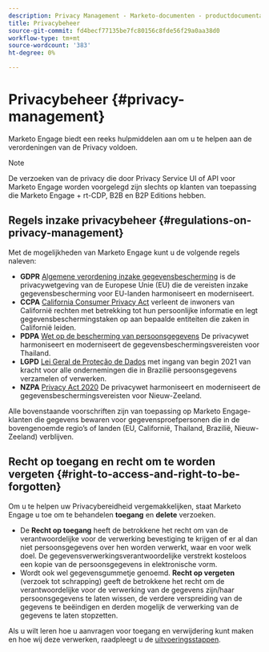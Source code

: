 ```yaml
---
description: Privacy Management - Marketo-documenten - productdocumentatie
title: Privacybeheer
source-git-commit: fd4becf77135be7fc80156c8fde56f29a0aa38d0
workflow-type: tm+mt
source-wordcount: '383'
ht-degree: 0%

---
```


# Privacybeheer {#privacy-management}

Marketo Engage biedt een reeks hulpmiddelen aan om u te helpen aan de verordeningen van de Privacy voldoen.

>[!NOTE]
>
>De verzoeken van de privacy die door Privacy Service UI of API voor Marketo Engage worden voorgelegd zijn slechts op klanten van toepassing die Marketo Engage + rt-CDP, B2B en B2P Editions hebben.

## Regels inzake privacybeheer {#regulations-on-privacy-management}

Met de mogelijkheden van Marketo Engage kunt u de volgende regels naleven:

* **GDPR** [Algemene verordening inzake gegevensbescherming](https://ec.europa.eu/info/law/law-topic/data-protection/reform/what-does-general-data-protection-regulation-gdpr-govern_en) is de privacywetgeving van de Europese Unie (EU) die de vereisten inzake gegevensbescherming voor EU-landen harmoniseert en moderniseert.
* **CCPA** [California Consumer Privacy Act](https://leginfo.legislature.ca.gov/faces/codes_displayText.xhtml?lawCode=CIV&amp;division=3.&amp;titel=1.81.5.&amp;part=4.&amp;hoofdstuk=&amp;artikel=) verleent de inwoners van Californië rechten met betrekking tot hun persoonlijke informatie en legt gegevensbeschermingstaken op aan bepaalde entiteiten die zaken in Californië leiden.
* **PDPA** [Wet op de bescherming van persoonsgegevens](https://secureprivacy.ai/thailand-pdpa-summary-what-businesses-need-to-know/) De privacywet harmoniseert en moderniseert de gegevensbeschermingsvereisten voor Thailand.
* **LGPD** [Lei Geral de Proteção de Dados](https://iapp.org/media/pdf/resource_center/Brazilian_General_Data_Protection_Law.pdf) met ingang van begin 2021 van kracht voor alle ondernemingen die in Brazilië persoonsgegevens verzamelen of verwerken.
* **NZPA** [Privacy Act 2020](https://www.privacy.org.nz/privacy-act-2020/privacy-act-2020/) De privacywet harmoniseert en moderniseert de gegevensbeschermingsvereisten voor Nieuw-Zeeland.

Alle bovenstaande voorschriften zijn van toepassing op Marketo Engage-klanten die gegevens bewaren voor gegevensproefpersonen die in de bovengenoemde regio’s of landen (EU, Californië, Thailand, Brazilië, Nieuw-Zeeland) verblijven.

## Recht op toegang en recht om te worden vergeten {#right-to-access-and-right-to-be-forgotten}

Om u te helpen uw Privacybereidheid vergemakkelijken, staat Marketo Engage u toe om te behandelen **toegang** en **delete** verzoeken.

* De **Recht op toegang** heeft de betrokkene het recht om van de verantwoordelijke voor de verwerking bevestiging te krijgen of er al dan niet persoonsgegevens over hen worden verwerkt, waar en voor welk doel. De gegevensverwerkingsverantwoordelijke verstrekt kosteloos een kopie van de persoonsgegevens in elektronische vorm.
* Wordt ook wel gegevensgummetje genoemd. **Recht op vergeten** (verzoek tot schrapping) geeft de betrokkene het recht om de verantwoordelijke voor de verwerking van de gegevens zijn/haar persoonsgegevens te laten wissen, de verdere verspreiding van de gegevens te beëindigen en derden mogelijk de verwerking van de gegevens te laten stopzetten.

Als u wilt leren hoe u aanvragen voor toegang en verwijdering kunt maken en hoe wij deze verwerken, raadpleegt u de [uitvoeringsstappen](/help/marketo/product-docs/core-marketo-concepts/miscellaneous/privacy-requests.md).
